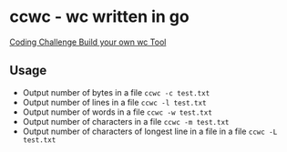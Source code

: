 # ccwc - wc written in go

[Coding Challenge Build your own wc Tool](https://codingchallenges.fyi/challenges/challenge-wc#the-challenge---building-wc)

## Usage

- Output number of bytes in a file `ccwc -c test.txt`
- Output number of lines in a file `ccwc -l test.txt`
- Output number of words in a file `ccwc -w test.txt`
- Output number of characters in a file `ccwc -m test.txt`
- Output number of characters of longest line in a file in a file `ccwc -L test.txt`
